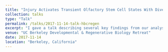 ```yaml
---
title: "Injury Activates Transient Olfactory Stem Cell States With Diverse Lineage Capacities"
collection: talks
type: "Talk"
permalink: /talks/2017-11-14-talk-hbcregen
excerpt: "I gave a talk describing several key findings from our analyses of injury-induced regeneration of the olfactory epithelium. The complete work will soon be [published as a manuscript](/publications/2017-12-01-csc2)."
venue: "UC Berkeley Developmental & Regenerative Biology Retreat"
date: 2017-11-14
location: "Berkeley, California"
---
```




